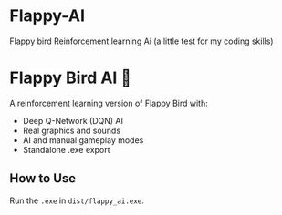 # Flappy-AI
Flappy bird Reinforcement learning Ai (a little test for my coding skills)

# Flappy Bird AI 🐤

A reinforcement learning version of Flappy Bird with:
- Deep Q-Network (DQN) AI
- Real graphics and sounds
- AI and manual gameplay modes
- Standalone .exe export

## How to Use

Run the `.exe` in `dist/flappy_ai.exe`.
